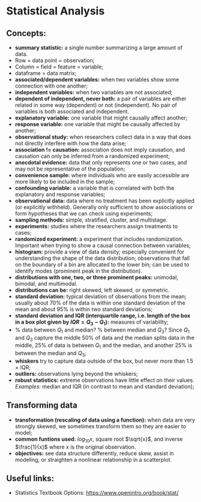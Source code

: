 # Statistical Analysis

## Concepts:

- **summary statistic:** a single number summarizing a large amount of data.
- Row = data point = observation;
- Column = field = feature = variable;
- dataframe = data matrix;
- **associated/dependent variables:** when two variables show some connection with one another;
- **independent variables:** when two variables are not associated;
- **dependent of independent, never both:** a pair of variables are either related in some way (dependent) or not (independent). No pair of
variables is both associated and independent.
- **explanatory variable:** one variable that might causally affect another;
- **response variable:** one variable that might be causally affected by another;
- **observational study:** when researchers collect data in a way that does not directly interfere with how the data arise;
- **association != causation:** association does not imply causation, and causation can only be inferred from a randomized experiment;
- **anecdotal evidence:** data that only represents one or two cases, and may not be representative of the population;
- **convenience sample:** where individuals who are easily accessible are more likely to be included in the sample;
- **confounding variable:** a variable that is correlated with both the explanatory and response variables;
- **observational data:** data where no treatment has been explicitly applied (or explicitly withheld). Generally only sufficient to show associations or form
hypotheses that we can check using experiments;
- **sampling methods:** simple, stratified, cluster, and multistage.
- **experiments:** studies where the researchers assign treatments to cases;
- **randomized experiment:** a experiment that includes randomization. Important when trying to show a causal connection between variables;
- **histogram:** provide a view of data density; especially convenient for understanding the shape of the data distribution; observations that fall on the boundary of a bin are allocated to the lower bin; can be used to identify modes (prominent peak in the distribution).
- **distributions with one, two, or three prominent peaks:** unimodal, bimodal, and multimodal.
- **distributions can be:** right skewed, left skewed, or symmetric.
- **standard deviation:** typical deviation of observations from the mean; usually about 70% of the data is within one standard deviation of the mean and about 95% is within two standard deviations;
- **standard deviation and IQR (interquartile range, i.e. length of the box in a box plot given by $IQR=Q_3-Q_1$):** measures of variability;
- % data between $Q_1$ and median? % between median and $Q_3$? Since $Q_1$ and $Q_3$ capture the middle 50% of data and the median splits data in the middle, 25% of data is between $Q_1$ and the median, and another 25% is between the median and $Q_3$;
- **whiskers** try to capture data outside of the box, but never more than 1.5 × IQR;
- **outliers:** observations lying beyond the whiskers;
- **robust statistics:** extreme observations have little effect on their values. *Examples:* median and IQR (in contrast to mean and standard deviation);

## Transforming data
- **transformation (rescaling of data using a function):** when data are very strongly skewed, we sometimes transform them so they are easier to model;
- **common funtions used:** $log_{10}x$, square root $\sqrt{x}$, and inverse $\frac{1}{x}$ where $x$ is the original observation.
- **objectives:** see data structure differently, reduce skew, assist in modeling, or straighten a nonlinear relationship in a scatterplot.

## Useful links:
- Statistics Textbook Options: https://www.openintro.org/book/stat/
